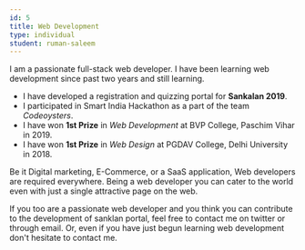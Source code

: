 ```yaml
---
id: 5
title: Web Development
type: individual
student: ruman-saleem
---
```


I am a passionate full-stack web developer. I have been learning web development since past two years and still learning.

- I have developed a registration and quizzing portal for **Sankalan 2019**.
- I participated in Smart India Hackathon as a  part of the team *Codeoysters*.
- I have won **1st Prize** in *Web Development* at BVP College, Paschim Vihar in 2019.
- I have won **1st Prize** in *Web Design* at PGDAV College, Delhi University in 2018.

Be it Digital marketing, E-Commerce, or a SaaS application, Web developers are required everywhere. Being a web developer you can cater to the world even with just a single attractive page on the web. 

If you too are a passionate web developer and you think you can contribute to the development of sanklan portal, feel free to contact me on twitter or through email. Or, even if you have just begun learning web development don't hesitate to contact me.


